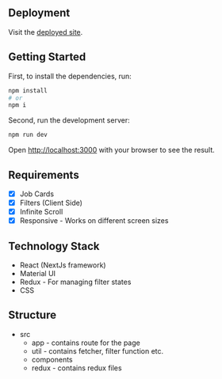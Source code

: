 ## Deployment

Visit the [deployed site](https://weekday-assignmentnitant-iu1z8k3s0-nitants-projects.vercel.app/). 

## Getting Started

First, to install the dependencies, run:

```bash
npm install
# or
npm i
```

Second, run the development server:

```bash
npm run dev
```

Open [http://localhost:3000](http://localhost:3000) with your browser to see the result.

## Requirements

- [x] Job Cards
- [x] Filters (Client Side)
- [x] Infinite Scroll
- [x] Responsive - Works on different screen sizes

## Technology Stack

- React (NextJs framework)
- Material UI
- Redux - For managing filter states
- CSS

## Structure

- src
  - app - contains route for the page
  - util - contains fetcher, filter function etc.
  - components
  - redux - contains redux files
